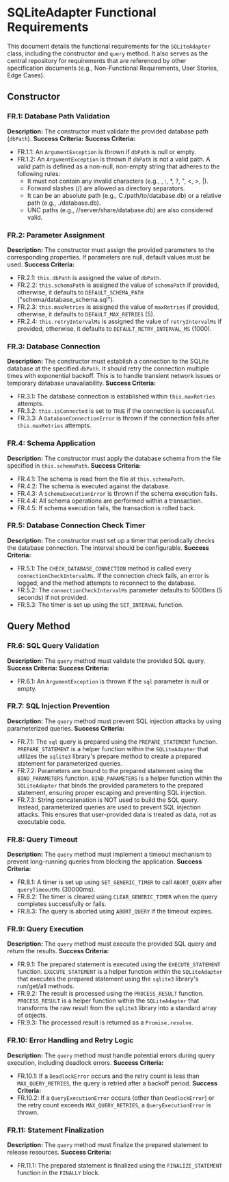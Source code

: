 # SQLiteAdapter Functional Requirements

This document details the functional requirements for the `SQLiteAdapter` class, including the constructor and `query` method. It also serves as the central repository for requirements that are referenced by other specification documents (e.g., Non-Functional Requirements, User Stories, Edge Cases).

## Constructor

### FR.1: Database Path Validation
**Description:** The constructor must validate the provided database path (`dbPath`).
**Success Criteria:**
**Success Criteria:**
*   FR.1.1: An `ArgumentException` is thrown if `dbPath` is null or empty.
*   FR.1.2: An `ArgumentException` is thrown if `dbPath` is not a valid path. A valid path is defined as a non-null, non-empty string that adheres to the following rules:
    *   It must not contain any invalid characters (e.g., \, :, *, ?, ", <, >, |).
    *   Forward slashes (/) are allowed as directory separators.
    *   It can be an absolute path (e.g., C:/path/to/database.db) or a relative path (e.g., ./database.db).
    *   UNC paths (e.g., //server/share/database.db) are also considered valid.
### FR.2: Parameter Assignment
**Description:** The constructor must assign the provided parameters to the corresponding properties. If parameters are null, default values must be used.
**Success Criteria:**
*   FR.2.1: `this.dbPath` is assigned the value of `dbPath`.
*   FR.2.2: `this.schemaPath` is assigned the value of `schemaPath` if provided, otherwise, it defaults to `DEFAULT_SCHEMA_PATH` ("schema/database_schema.sql").
*   FR.2.3: `this.maxRetries` is assigned the value of `maxRetries` if provided, otherwise, it defaults to `DEFAULT_MAX_RETRIES` (5).
*   FR.2.4: `this.retryIntervalMs` is assigned the value of `retryIntervalMs` if provided, otherwise, it defaults to `DEFAULT_RETRY_INTERVAL_MS` (1000).

### FR.3: Database Connection
**Description:** The constructor must establish a connection to the SQLite database at the specified `dbPath`. It should retry the connection multiple times with exponential backoff. This is to handle transient network issues or temporary database unavailability.
**Success Criteria:**
*   FR.3.1: The database connection is established within `this.maxRetries` attempts.
*   FR.3.2: `this.isConnected` is set to `TRUE` if the connection is successful.
*   FR.3.3: A `DatabaseConnectionError` is thrown if the connection fails after `this.maxRetries` attempts.

### FR.4: Schema Application
**Description:** The constructor must apply the database schema from the file specified in `this.schemaPath`.
**Success Criteria:**
*   FR.4.1: The schema is read from the file at `this.schemaPath`.
*   FR.4.2: The schema is executed against the database.
*   FR.4.3: A `SchemaExecutionError` is thrown if the schema execution fails.
*   FR.4.4: All schema operations are performed within a transaction.
*   FR.4.5: If schema execution fails, the transaction is rolled back.

### FR.5: Database Connection Check Timer
**Description:** The constructor must set up a timer that periodically checks the database connection. The interval should be configurable.
**Success Criteria:**
*   FR.5.1: The `CHECK_DATABASE_CONNECTION` method is called every `connectionCheckIntervalMs`. If the connection check fails, an error is logged, and the method attempts to reconnect to the database.
*   FR.5.2: The `connectionCheckIntervalMs` parameter defaults to 5000ms (5 seconds) if not provided.
*   FR.5.3: The timer is set up using the `SET_INTERVAL` function.

## Query Method

### FR.6: SQL Query Validation
**Description:** The `query` method must validate the provided SQL query.
**Success Criteria:**
**Success Criteria:**
*   FR.6.1: An `ArgumentException` is thrown if the `sql` parameter is null or empty.
### FR.7: SQL Injection Prevention
**Description:** The `query` method must prevent SQL injection attacks by using parameterized queries.
**Success Criteria:**
*   FR.7.1: The `sql` query is prepared using the `PREPARE_STATEMENT` function. `PREPARE_STATEMENT` is a helper function within the `SQLiteAdapter` that utilizes the `sqlite3` library's prepare method to create a prepared statement for parameterized queries.
*   FR.7.2: Parameters are bound to the prepared statement using the `BIND_PARAMETERS` function. `BIND_PARAMETERS` is a helper function within the `SQLiteAdapter` that binds the provided parameters to the prepared statement, ensuring proper escaping and preventing SQL injection.
*   FR.7.3: String concatenation is NOT used to build the SQL query. Instead, parameterized queries are used to prevent SQL injection attacks. This ensures that user-provided data is treated as data, not as executable code.

### FR.8: Query Timeout
**Description:** The `query` method must implement a timeout mechanism to prevent long-running queries from blocking the application.
**Success Criteria:**
*   FR.8.1: A timer is set up using `SET_GENERIC_TIMER` to call `ABORT_QUERY` after `queryTimeoutMs` (30000ms).
*   FR.8.2: The timer is cleared using `CLEAR_GENERIC_TIMER` when the query completes successfully or fails.
*   FR.8.3: The query is aborted using `ABORT_QUERY` if the timeout expires.

### FR.9: Query Execution
**Description:** The `query` method must execute the provided SQL query and return the results.
**Success Criteria:**
*   FR.9.1: The prepared statement is executed using the `EXECUTE_STATEMENT` function. `EXECUTE_STATEMENT` is a helper function within the `SQLiteAdapter` that executes the prepared statement using the `sqlite3` library's run/get/all methods.
*   FR.9.2: The result is processed using the `PROCESS_RESULT` function. `PROCESS_RESULT` is a helper function within the `SQLiteAdapter` that transforms the raw result from the `sqlite3` library into a standard array of objects.
*   FR.9.3: The processed result is returned as a `Promise.resolve`.

### FR.10: Error Handling and Retry Logic
**Description:** The `query` method must handle potential errors during query execution, including deadlock errors.
**Success Criteria:**
*   FR.10.1: If a `DeadlockError` occurs and the retry count is less than `MAX_QUERY_RETRIES`, the query is retried after a backoff period.
**Success Criteria:**
*   FR.10.2: If a `QueryExecutionError` occurs (other than `DeadlockError`) or the retry count exceeds `MAX_QUERY_RETRIES`, a `QueryExecutionError` is thrown.
### FR.11: Statement Finalization
**Description:** The `query` method must finalize the prepared statement to release resources.
**Success Criteria:**
*   FR.11.1: The prepared statement is finalized using the `FINALIZE_STATEMENT` function in the `FINALLY` block.